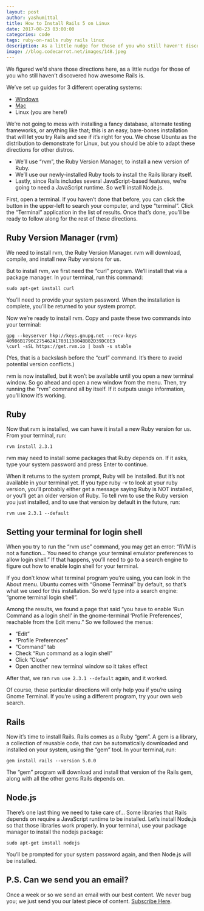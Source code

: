 ```yaml
---
layout: post
author: yashumittal
title: How to Install Rails 5 on Linux
date: 2017-08-23 03:00:00
categories: code
tags: ruby-on-rails ruby rails linux
description: As a little nudge for those of you who still haven't discovered how awesome Rails is, here's how to install Rails 5 on Linux.
image: //blog.codecarrot.net/images/148.jpeg
---
```


We figured we’d share those directions here, as a little nudge for those of you who still haven’t discovered how awesome Rails is.

We’ve set up guides for 3 different operating systems:

*  [Windows](/installing-rails-5-windows)
*  [Mac](/installing-rails-5-mac/)
*  Linux (you are here!)

We’re not going to mess with installing a fancy database, alternate testing frameworks, or anything like that; this is an easy, bare-bones installation that will let you try Rails and see if it’s right for you. We chose Ubuntu as the distribution to demonstrate for Linux, but you should be able to adapt these directions for other distros.

*  We’ll use “rvm”, the Ruby Version Manager, to install a new version of Ruby.
*  We’ll use our newly-installed Ruby tools to install the Rails library itself.
*  Lastly, since Rails includes several JavaScript-based features, we’re going to need a JavaScript runtime. So we’ll install Node.js.

First, open a terminal. If you haven’t done that before, you can click the button in the upper-left to search your computer, and type “terminal”. Click the “Terminal” application in the list of results. Once that’s done, you’ll be ready to follow along for the rest of these directions.

## Ruby Version Manager (rvm)

We need to install rvm, the Ruby Version Manager. rvm will download, compile, and install new Ruby versions for us.

But to install rvm, we first need the “curl” program. We’ll install that via a package manager. In your terminal, run this command:

`sudo apt-get install curl`

You’ll need to provide your system password. When the installation is complete, you’ll be returned to your system prompt.

Now we’re ready to install rvm. Copy and paste these two commands into your terminal:

```
gpg --keyserver hkp://keys.gnupg.net --recv-keys 409B6B1796C275462A1703113804BB82D39DC0E3
\curl -sSL https://get.rvm.io | bash -s stable
```

(Yes, that is a backslash before the “curl” command. It’s there to avoid potential version conflicts.)

rvm is now installed, but it won’t be available until you open a new terminal window. So go ahead and open a new window from the menu. Then, try running the “rvm” command all by itself. If it outputs usage information, you’ll know it’s working.

## Ruby

Now that rvm is installed, we can have it install a new Ruby version for us. From your terminal, run:

`rvm install 2.3.1`

rvm may need to install some packages that Ruby depends on. If it asks, type your system password and press Enter to continue.

When it returns to the system prompt, Ruby will be installed. But it’s not available in your terminal yet. If you type ruby -v to look at your ruby version, you’ll probably either get a message saying Ruby is NOT installed, or you’ll get an older version of Ruby. To tell rvm to use the Ruby version you just installed, and to use that version by default in the future, run:

`rvm use 2.3.1 --default`

## Setting your terminal for login shell

When you try to run the “rvm use” command, you may get an error: “RVM is not a function… You need to change your terminal emulator preferences to allow login shell.” If that happens, you’ll need to go to a search engine to figure out how to enable login shell for your terminal.

If you don’t know what terminal program you’re using, you can look in the About menu. Ubuntu comes with “Gnome Terminal” by default, so that’s what we used for this installation. So we’d type into a search engine: “gnome terminal login shell”.

Among the results, we found a page that said “you have to enable ‘Run Command as a login shell’ in the gnome-terminal ‘Profile Preferences’, reachable from the Edit menu.” So we followed the menus:

*  “Edit”
*  “Profile Preferences”
*  “Command” tab
*  Check “Run command as a login shell”
*  Click “Close”
*  Open another new terminal window so it takes effect

After that, we ran `rvm use 2.3.1 --default` again, and it worked.

Of course, these particular directions will only help you if you’re using Gnome Terminal. If you’re using a different program, try your own web search.

## Rails

Now it’s time to install Rails. Rails comes as a Ruby “gem”. A gem is a library, a collection of reusable code, that can be automatically downloaded and installed on your system, using the “gem” tool. In your terminal, run:

`gem install rails --version 5.0.0`

The “gem” program will download and install that version of the Rails gem, along with all the other gems Rails depends on.

## Node.js

There’s one last thing we need to take care of… Some libraries that Rails depends on require a JavaScript runtime to be installed. Let’s install Node.js so that those libraries work properly. In your terminal, use your package manager to install the nodejs package:

`sudo apt-get install nodejs`

You’ll be prompted for your system password again, and then Node.js will be installed.

## P.S. Can we send you an email?

Once a week or so we send an email with our best content. We never bug you; we just send you our latest piece of content. [Subscribe Here](#subscribe).
